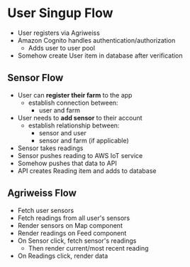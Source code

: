 # User Singup Flow

-   User registers via Agriweiss
-   Amazon Cognito handles authentication/authorization
    -   Adds user to user pool
-   Somehow create User item in database after verification

## Sensor Flow

-   User can **register their farm** to the app
    -   establish connection between:
        -   user and farm
-   User needs to **add sensor** to their account
    -   establish relationship between:
        -   sensor and user
        -   sensor and farm (if applicable)
-   Sensor takes readings
-   Sensor pushes reading to AWS IoT service
-   Somehow pushes that data to API
-   API creates Reading item and adds to database

## Agriweiss Flow

-   Fetch user sensors
-   Fetch readings from all user's sensors
-   Render sensors on Map component
-   Render readings on Feed component
-   On Sensor click, fetch sensor's readings
    -   Then render current/most recent reading
-   On Readings click, render data
